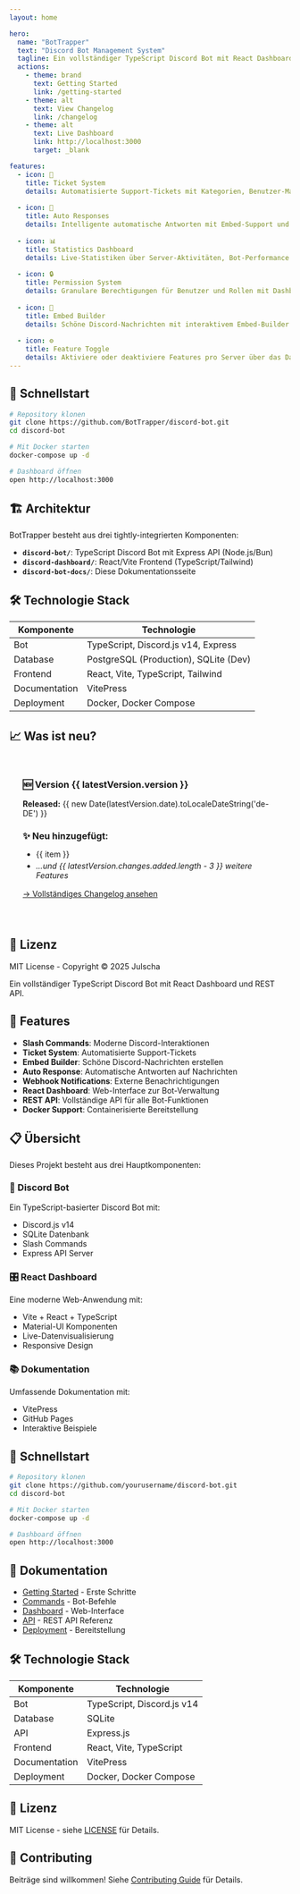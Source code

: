 ```yaml
---
layout: home

hero:
  name: "BotTrapper"
  text: "Discord Bot Management System"
  tagline: Ein vollständiger TypeScript Discord Bot mit React Dashboard und REST API
  actions:
    - theme: brand
      text: Getting Started
      link: /getting-started
    - theme: alt
      text: View Changelog
      link: /changelog
    - theme: alt
      text: Live Dashboard
      link: http://localhost:3000
      target: _blank

features:
  - icon: 🎫
    title: Ticket System
    details: Automatisierte Support-Tickets mit Kategorien, Benutzer-Management und vollständiger Transcript-Historie.
  
  - icon: 🤖
    title: Auto Responses
    details: Intelligente automatische Antworten mit Embed-Support und server-spezifischer Konfiguration.
  
  - icon: 📊
    title: Statistics Dashboard
    details: Live-Statistiken über Server-Aktivitäten, Bot-Performance und Benutzer-Interaktionen.
  
  - icon: 🔒
    title: Permission System
    details: Granulare Berechtigungen für Benutzer und Rollen mit Dashboard-Integration.
  
  - icon: 🎨
    title: Embed Builder
    details: Schöne Discord-Nachrichten mit interaktivem Embed-Builder erstellen.
  
  - icon: ⚙️
    title: Feature Toggle
    details: Aktiviere oder deaktiviere Features pro Server über das Dashboard.
---
```


## 🚀 Schnellstart

```bash
# Repository klonen
git clone https://github.com/BotTrapper/discord-bot.git
cd discord-bot

# Mit Docker starten
docker-compose up -d

# Dashboard öffnen
open http://localhost:3000
```

## 🏗️ Architektur

BotTrapper besteht aus drei tightly-integrierten Komponenten:

- **`discord-bot/`**: TypeScript Discord Bot mit Express API (Node.js/Bun)
- **`discord-dashboard/`**: React/Vite Frontend (TypeScript/Tailwind)
- **`discord-bot-docs/`**: Diese Dokumentationsseite

## 🛠️ Technologie Stack

| Komponente | Technologie |
|------------|-------------|
| Bot | TypeScript, Discord.js v14, Express |
| Database | PostgreSQL (Production), SQLite (Dev) |
| Frontend | React, Vite, TypeScript, Tailwind |
| Documentation | VitePress |
| Deployment | Docker, Docker Compose |

## 📈 Was ist neu?

<script setup>
import { ref, onMounted } from 'vue'

const latestVersion = ref(null)
const loading = ref(true)

const fetchLatestVersion = async () => {
  try {
    const apiUrl = import.meta.env.VITE_API_URL || 'http://localhost:3001'
    const response = await fetch(`${apiUrl}/api/changelog`)
    const data = await response.json()
    latestVersion.value = data[0] // Latest version is first
  } catch (error) {
    console.error('Failed to load version info:', error)
  } finally {
    loading.value = false
  }
}

onMounted(fetchLatestVersion)
</script>

<div v-if="!loading && latestVersion" class="latest-version">
  <h3>🆕 Version {{ latestVersion.version }}</h3>
  <p><strong>Released:</strong> {{ new Date(latestVersion.date).toLocaleDateString('de-DE') }}</p>
  
  <div v-if="latestVersion.changes.added && latestVersion.changes.added.length > 0">
    <h4>✨ Neu hinzugefügt:</h4>
    <ul>
      <li v-for="item in latestVersion.changes.added.slice(0, 3)" :key="item">{{ item }}</li>
      <li v-if="latestVersion.changes.added.length > 3">
        <em>...und {{ latestVersion.changes.added.length - 3 }} weitere Features</em>
      </li>
    </ul>
  </div>
  
  <p><a href="/changelog">→ Vollständiges Changelog ansehen</a></p>
</div>

<style scoped>
.latest-version {
  background: var(--vp-c-bg-soft);
  padding: 1.5rem;
  border-radius: 0.5rem;
  border: 1px solid var(--vp-c-divider);
  margin: 2rem 0;
}

.latest-version h3 {
  margin-top: 0;
  color: var(--vp-c-brand-1);
}

.latest-version h4 {
  margin-bottom: 0.5rem;
  font-size: 1rem;
}

.latest-version ul {
  margin-bottom: 1rem;
}

.latest-version li {
  margin-bottom: 0.25rem;
}
</style>

## 📄 Lizenz

MIT License - Copyright © 2025 Julscha

Ein vollständiger TypeScript Discord Bot mit React Dashboard und REST API.

## 🚀 Features

- **Slash Commands**: Moderne Discord-Interaktionen
- **Ticket System**: Automatisierte Support-Tickets
- **Embed Builder**: Schöne Discord-Nachrichten erstellen
- **Auto Response**: Automatische Antworten auf Nachrichten
- **Webhook Notifications**: Externe Benachrichtigungen
- **React Dashboard**: Web-Interface zur Bot-Verwaltung
- **REST API**: Vollständige API für alle Bot-Funktionen
- **Docker Support**: Containerisierte Bereitstellung

## 📋 Übersicht

Dieses Projekt besteht aus drei Hauptkomponenten:

### 🤖 Discord Bot
Ein TypeScript-basierter Discord Bot mit:
- Discord.js v14
- SQLite Datenbank
- Slash Commands
- Express API Server

### 🎛️ React Dashboard
Eine moderne Web-Anwendung mit:
- Vite + React + TypeScript
- Material-UI Komponenten
- Live-Datenvisualisierung
- Responsive Design

### 📚 Dokumentation
Umfassende Dokumentation mit:
- VitePress
- GitHub Pages
- Interaktive Beispiele

## 🏁 Schnellstart

```bash
# Repository klonen
git clone https://github.com/yourusername/discord-bot.git
cd discord-bot

# Mit Docker starten
docker-compose up -d

# Dashboard öffnen
open http://localhost:3000
```

## 📖 Dokumentation

- [Getting Started](/getting-started) - Erste Schritte
- [Commands](/commands/) - Bot-Befehle
- [Dashboard](/dashboard/) - Web-Interface
- [API](/api/) - REST API Referenz
- [Deployment](/deployment/) - Bereitstellung

## 🛠️ Technologie Stack

| Komponente | Technologie |
|------------|-------------|
| Bot | TypeScript, Discord.js v14 |
| Database | SQLite |
| API | Express.js |
| Frontend | React, Vite, TypeScript |
| Documentation | VitePress |
| Deployment | Docker, Docker Compose |

## 📄 Lizenz

MIT License - siehe [LICENSE](LICENSE) für Details.

## 🤝 Contributing

Beiträge sind willkommen! Siehe [Contributing Guide](/development/contributing) für Details.
